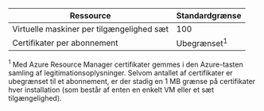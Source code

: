 Ressource|Standardgrænse
---|---
Virtuelle maskiner per tilgængelighed sæt | 100 
Certifikater per abonnement|Ubegrænset<sup>1</sup>

<sup>1</sup> Med Azure Resource Manager certifikater gemmes i den Azure-tasten samling af legitimationsoplysninger. Selvom antallet af certifikater er ubegrænset til et abonnement, er der stadig en 1 MB grænse på certifikater hver installation (som består af enten en enkelt VM eller et sæt tilgængelighed).
